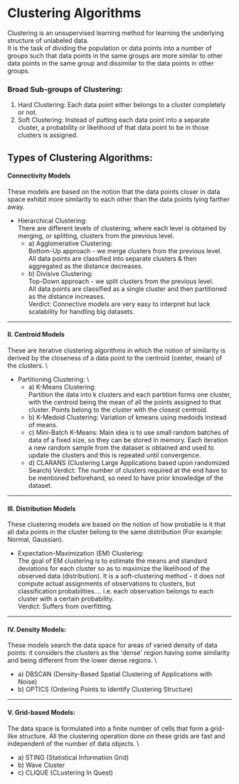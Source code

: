 # Clustering Algorithms

Clustering is an unsupervised learning method for learning the underlying structure of unlabeled data. \
It is the task of dividing the population or data points into a number of groups such that data points in the same groups are more similar to other data points in the same group and dissimilar to the data points in other groups.

### Broad Sub-groups of Clustering:

1. Hard Clustering:
Each data point either belongs to a cluster completely or not. 
2. Soft Clustering:
Instead of putting each data point into a separate cluster, a probability or likelihood of that data point to be in those clusters is assigned.

## Types of Clustering Algorithms:
#### Connectivity Models 
These models are based on the notion that the data points closer in data space exhibit more similarity to each other than the data points lying farther away. 
  * Hierarchical Clustering: \
    There are different levels of clustering, where each level is obtained by merging, or splitting, clusters from the previous level.
      * a) Agglomerative Clustering: \
           Bottom-Up approach - we merge clusters from the previous level. \
           All data points are classified into separate clusters & then aggregated as the distance decreases.
      * b) Divisive Clustering: \
           Top-Down approach - we split clusters from the previous level. \
           All data points are classified as a single cluster and then partitioned as the distance increases. \
Verdict: Connective models are very easy to interpret but lack scalability for handling big datasets.
------------
#### II. Centroid Models 
These are iterative clustering algorithms in which the notion of similarity is derived by the closeness of a data point to the centroid (center, mean) of the clusters. \
  * Partitioning Clustering: \
    * a) K-Means Clustering: \
         Partition the data into k clusters and each partition forms one cluster, with the centroid being the mean of all the points assigned to that cluster. Points belong to the cluster with the closest centroid.
    * b) K-Medoid Clustering:
         Variation of kmeans using medoids instead of means.
    * c) Mini-Batch K-Means:
         Main idea is to use small random batches of data of a fixed size, so they can be stored in memory. Each iteration a new random sample from the dataset is obtained and used to update the clusters and this is repeated until convergence.
    * d) CLARANS (Clustering Large Applications based upon randomized Search) 
Verdict: The number of clusters required at the end have to be mentioned beforehand, so need to have prior knowledge of the dataset.
------------
#### III. Distribution Models
These clustering models are based on the notion of how probable is it that all data points in the cluster belong to the same distribution (For example: Normal, Gaussian). 
  * Expectation-Maximization (EM) Clustering: \
    The goal of EM clustering is to estimate the means and standard deviations for each cluster so as to maximize the likelihood of the observed data (distribution). It is a soft-clustering method - it does not compute actual assignments of observations to clusters, but classification probabilities.... i.e. each observation belongs to each cluster with a certain probability. \
Verdict: Suffers from overfitting. 
------------
#### IV. Density Models: 
These models search the data space for areas of varied density of data points: it considers the clusters as the 'dense' region having some similarity and being different from the lower dense regions. \
  * a) DBSCAN (Density-Based Spatial Clustering of Applications with Noise)
  * b) OPTICS (Ordering Points to Identify Clustering Structure)
------------
#### V. Grid-based Models:
The data space is formulated into a finite number of cells that form a grid-like structure. All the clustering operation done on these grids are fast and independent of the number of data objects. \
  * a) STING (Statistical Information Grid)
  * b) Wave Cluster
  * c) CLIQUE (CLustering In Quest)
 
